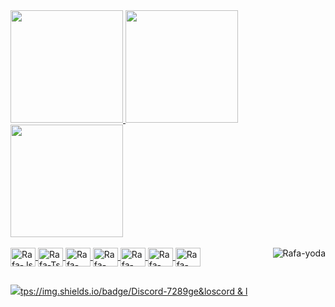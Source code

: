 <div>
  <a href="https://github.com/rafaballerini">
  <img height = "180em" src = "https://github-readme-stats.vercel.app/api?username=rafaballerini&show_icons=true&theme=dracula&include_all_commits=true&count_private=true" />
  <img height = "180em" src = "https://github-readme-stats.vercel.app/api/top-langs/?username=rafaballerini&layout=compact&langs_count= 16 & theme = dracula" />
  <img height = "180em" src = "https://github-readme-stats.vercel.app/api/top-langs/?username=rafaballerini&layout=compact&langs_count= 7 & theme = dracula" />
</div>
<div style = "display: inline_block"> <br>
  <img align = "center" alt = "Rafa-Js" height = "30" width = "40" src = "https://raw.githubusercontent.com/devicons/devicon/master/icons/javascript/javascript-plain .svg ">
  <img align = "center" alt = "Rafa-Ts" height = "30" width = "40" src = "https://raw.githubusercontent.com/devicons/devicon/master/icons/typescript/typescript-plain .svg ">
  <img align = "center" alt = "Rafa-React" height = "30" width = "40" src = "https://raw.githubusercontent.com/devicons/devicon/master/icons/react/react-original .svg ">
  <img align = "center" alt = "Rafa-HTML" height = "30" width = "40" src = "https://raw.githubusercontent.com/devicons/devicon/master/icons/html5/html5-original .svg ">
  <img align = "center" alt = "Rafa-CSS" height = "30" width = "40" src = "https://raw.githubusercontent.com/devicons/devicon/master/icons/css3/css3-original .svg ">
  <img align = "center" alt = "Rafa-Python" height = "30" width = "40" src = "https://raw.githubusercontent.com/devicons/devicon/master/icons/python/python-original .svg ">
  <img align = "center" alt = "Rafa-Csharp" height = "30" width = "40" src = "https://raw.githubusercontent.com/devicons/devicon/master/icons/csharp/csharp-original .svg ">
  <img align = "right" alt = "Rafa-yoda" src = "https://cdn.discordapp.com/attachments/795358919417397249/825430589581688872/hi.gif">
</div>
  
  ##
 
<div> 
  <a href="https://www.youtube.com/channel/UC_-uuuZbY0AAt9CViNzvc-Q" target="_blank"> <img src = "https://img.shields.io/badge/YouTube-FF0000? style = for-the-badge & logo = youtube & logoColor = white "target =" _ 
 <a href="https://discord.gg/G9GPg5SA75" target="_blank">tps://img.shields.io/badge/Discord-7289ge&loscord & l
